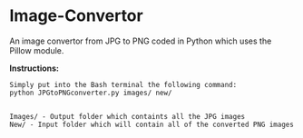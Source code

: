 # Image-Convertor
An image convertor from JPG to PNG coded in Python which uses the Pillow module.


**Instructions:**
```
Simply put into the Bash terminal the following command:
python JPGtoPNGconverter.py images/ new/


Images/ - Output folder which containts all the JPG images
New/ - Input folder which will contain all of the converted PNG images
```
